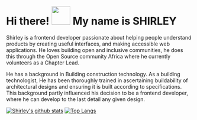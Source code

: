 # Hi there! <img src="https://raw.githubusercontent.com/MartinHeinz/MartinHeinz/master/wave.gif" width="50px"> My name is SHIRLEY

Shirley is a frontend developer passionate about helping people understand products by creating useful interfaces, and making accessible web applications. He loves building open and inclusive communities, he does this through the Open Source community Africa where he currently volunteers as a Chapter Lead.

He has a background in Building construction technology. As a building technologist, He has been thoroughly trained in ascertaining buildability of architectural designs and ensuring it is built according to specifications. This background partly influenced his decision to be a frontend developer, where he can develop to the last detail any given design.

[![Shirley's github stats](https://github-readme-stats.vercel.app/api/?username=ShirleyRex&show_icons=true&theme=radical)](https://github.com/ShirleyRex/github-readme-stats)
[![Top Langs](https://github-readme-stats.vercel.app/api/top-langs/?username=ShirleyRex&layout=compact&theme=dark)](https://github.com/ShirleyRex/github-readme-stats)

